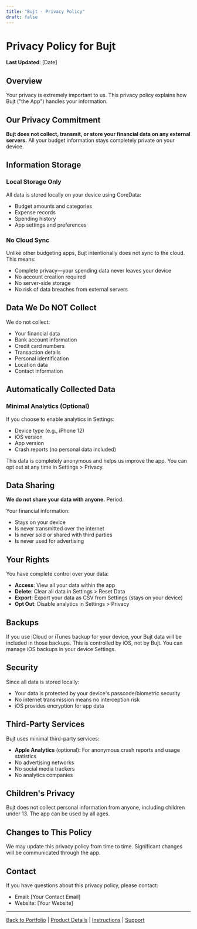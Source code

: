 ```yaml
---
title: "Bujt - Privacy Policy"
draft: false
---
```


# Privacy Policy for Bujt

**Last Updated**: [Date]

## Overview

Your privacy is extremely important to us. This privacy policy explains how Bujt ("the App") handles your information.

## Our Privacy Commitment

**Bujt does not collect, transmit, or store your financial data on any external servers.** All your budget information stays completely private on your device.

## Information Storage

### Local Storage Only
All data is stored locally on your device using CoreData:
- Budget amounts and categories
- Expense records
- Spending history
- App settings and preferences

### No Cloud Sync
Unlike other budgeting apps, Bujt intentionally does not sync to the cloud. This means:
- Complete privacy—your spending data never leaves your device
- No account creation required
- No server-side storage
- No risk of data breaches from external servers

## Data We Do NOT Collect

We do not collect:
- Your financial data
- Bank account information
- Credit card numbers
- Transaction details
- Personal identification
- Location data
- Contact information

## Automatically Collected Data

### Minimal Analytics (Optional)
If you choose to enable analytics in Settings:
- Device type (e.g., iPhone 12)
- iOS version
- App version
- Crash reports (no personal data included)

This data is completely anonymous and helps us improve the app. You can opt out at any time in Settings > Privacy.

## Data Sharing

**We do not share your data with anyone.** Period.

Your financial information:
- Stays on your device
- Is never transmitted over the internet
- Is never sold or shared with third parties
- Is never used for advertising

## Your Rights

You have complete control over your data:
- **Access**: View all your data within the app
- **Delete**: Clear all data in Settings > Reset Data
- **Export**: Export your data as CSV from Settings (stays on your device)
- **Opt Out**: Disable analytics in Settings > Privacy

## Backups

If you use iCloud or iTunes backup for your device, your Bujt data will be included in those backups. This is controlled by iOS, not by Bujt. You can manage iOS backups in your device Settings.

## Security

Since all data is stored locally:
- Your data is protected by your device's passcode/biometric security
- No internet transmission means no interception risk
- iOS provides encryption for app data

## Third-Party Services

Bujt uses minimal third-party services:
- **Apple Analytics** (optional): For anonymous crash reports and usage statistics
- No advertising networks
- No social media trackers
- No analytics companies

## Children's Privacy

Bujt does not collect personal information from anyone, including children under 13. The app can be used by all ages.

## Changes to This Policy

We may update this privacy policy from time to time. Significant changes will be communicated through the app.

## Contact

If you have questions about this privacy policy, please contact:
- Email: [Your Contact Email]
- Website: [Your Website]

---

[Back to Portfolio](/rory-allen/portfolio/bujt/) | [Product Details](/rory-allen/bujt/product/) | [Instructions](/rory-allen/bujt/instructions/) | [Support](/rory-allen/bujt/support/)
